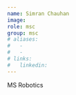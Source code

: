 ```yaml
---
name: Simran Chauhan
image: 
role: msc 
group: msc
# aliases:
#   - 
#   - 
# links:
#   linkedin: 
---
```


MS Robotics
